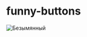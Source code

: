 # funny-buttons

![Безымянный](https://user-images.githubusercontent.com/70153732/154800770-df287118-da78-4ee5-ae2f-dc9ddb2bf0fb.jpg)

